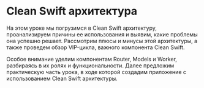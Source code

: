 # Clean Swift архитектура

На этом уроке мы погрузимся в Clean Swift архитектуру, проанализируем причины ее использования и выявим, какие проблемы она успешно решает. Рассмотрим плюсы и минусы этой архитектуры, а также проведем обзор VIP-цикла, важного компонента Clean Swift.

Особое внимание уделим компонентам Router, Models и Worker, разбираясь в их ролях и функциональности. Далее предложим практическую часть урока, в ходе которой создадим приложение с использованием Clean Swift архитектуры. 